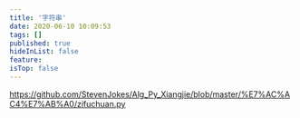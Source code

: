```yaml
---
title: '字符串'
date: 2020-06-10 10:09:53
tags: []
published: true
hideInList: false
feature: 
isTop: false
---
```

https://github.com/StevenJokes/Alg_Py_Xiangjie/blob/master/%E7%AC%AC4%E7%AB%A0/zifuchuan.py